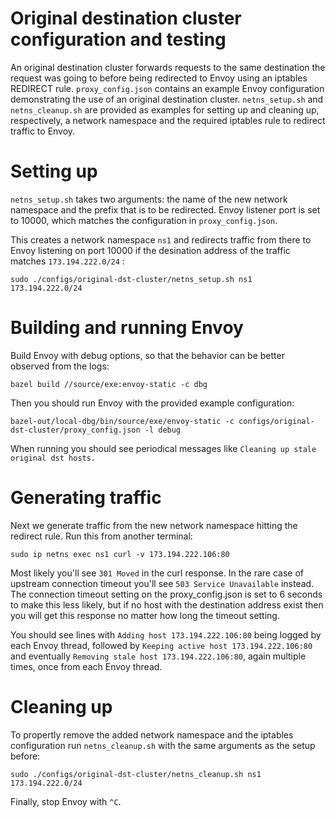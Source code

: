 # Original destination cluster configuration and testing

An original destination cluster forwards requests to the same destination
the request was going to before being redirected to Envoy using an
iptables REDIRECT rule.  `proxy_config.json` contains an example Envoy
configuration demonstrating the use of an original destination
cluster. `netns_setup.sh` and `netns_cleanup.sh` are provided as
examples for setting up and cleaning up, respectively, a network
namespace and the required iptables rule to redirect traffic to Envoy.

# Setting up

`netns_setup.sh` takes two arguments: the name of the new network
namespace and the prefix that is to be redirected. Envoy listener port
is set to 10000, which matches the configuration in
`proxy_config.json`.

This creates a network namespace `ns1` and redirects traffic from
there to Envoy listening on port 10000 if the desination address of
the traffic matches `173.194.222.0/24` :

```
sudo ./configs/original-dst-cluster/netns_setup.sh ns1 173.194.222.0/24
``` 

# Building and running Envoy

Build Envoy with debug options, so that the behavior can be better
observed from the logs:

```
bazel build //source/exe:envoy-static -c dbg
```

Then you should run Envoy with the provided example configuration:

```
bazel-out/local-dbg/bin/source/exe/envoy-static -c configs/original-dst-cluster/proxy_config.json -l debug
```

When running you should see periodical messages like `Cleaning up
stale original dst hosts.`

# Generating traffic

Next we generate traffic from the new network namespace hitting the
redirect rule. Run this from another terminal:

```
sudo ip netns exec ns1 curl -v 173.194.222.106:80
```

Most likely you'll see `301 Moved` in the curl response. In the rare
case of upstream connection timeout you'll see `503 Service
Unavailable` instead. The connection timeout setting on the
proxy_config.json is set to 6 seconds to make this less likely, but if
no host with the destination address exist then you will get this
response no matter how long the timeout setting.

You should see lines with `Adding host 173.194.222.106:80` being
logged by each Envoy thread, followed by `Keeping active host
173.194.222.106:80` and eventually `Removing stale host
173.194.222.106:80`, again multiple times, once from each Envoy
thread.

# Cleaning up

To propertly remove the added network namespace and the iptables
configuration run `netns_cleanup.sh` with the same arguments as
the setup before:

```
sudo ./configs/original-dst-cluster/netns_cleanup.sh ns1 173.194.222.0/24
``` 

Finally, stop Envoy with `^C`.
